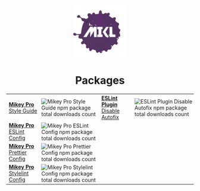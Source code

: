 <!DOCTYPE html>
<div width="100%" align="center">
  <img
    width="144"
    height="144"
    src="./images/mikl.png"
    alt="MIKL splash icon logo"
  />

  <h1>Packages</h1>

  <table>
    <tbody>
      <tr>
        <td valign="center">
          <a href="https://github.com/mikey-pro/style-guide"
            ><b>Mikey Pro</b> Style Guide
          </a>
        </td>
        <td valign="center" style="padding: 0;">
          <img
            src="https://img.shields.io/npm/dt/@mikey-pro/style-guide?color=%235dacb7&style=for-the-badge"
            alt="Mikey Pro Style Guide npm package total downloads count"
            style="width: 100%; height: 100%;"
          />
        </td>
        <td valign="center">
          <a href="https://github.com/chiefmikey/eslint-plugin-disable-autofix"
            ><b>ESLint Plugin</b> Disable Autofix
          </a>
        </td>
        <td valign="center" style="padding: 0;">
          <img
            src="https://img.shields.io/npm/dt/eslint-plugin-disable-autofix?color=%239987d8&style=for-the-badge"
            alt="ESLint Plugin Disable Autofix npm package total downloads count"
            style="width: 100%; height: 100%;"
          />
        </td>
      </tr>
      <tr>
        <td valign="center">
          <a href="https://github.com/mikey-pro/eslint-config"
            ><b>Mikey Pro</b> ESLint Config
          </a>
        </td>
        <td valign="center" style="padding: 0;">
          <img
            src="https://img.shields.io/npm/dt/@mikey-pro/eslint-config?color=%238fbe61&style=for-the-badge"
            alt="Mikey Pro ESLint Config npm package total downloads count"
            style="width: 100%; height: 100%;"
          />
        </td>
      </tr>
      <tr>
        <td valign="center">
          <a href="https://github.com/mikey-pro/prettier-config"
            ><b>Mikey Pro</b> Prettier Config
          </a>
        </td>
        <td valign="center" style="padding: 0;">
          <img
            src="https://img.shields.io/npm/dt/@mikey-pro/prettier-config?color=%23cfb14e&style=for-the-badge"
            alt="Mikey Pro Prettier Config npm package total downloads count"
            style="width: 100%; height: 100%;"
          />
        </td>
      </tr>
      <tr>
        <td valign="center">
          <a href="https://github.com/mikey-pro/stylelint-config"
            ><b>Mikey Pro</b> Stylelint Config
          </a>
        </td>
        <td valign="center" style="padding: 0;">
          <img
            src="https://img.shields.io/npm/dt/@mikey-pro/stylelint-config?color=%2397445a&style=for-the-badge"
            alt="Mikey Pro Stylelint Config npm package total downloads count"
            style="width: 100%; height: 100%;"
          />
        </td>
      </tr>
    </tbody>
  </table>
</div>
